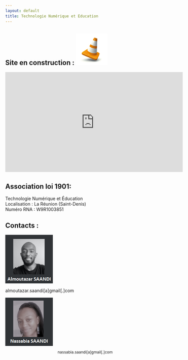 ```yaml
---
layout: default
title: Technologie Numérique et Education
---
```


## Site en construction : <img src="local/images/plot.jpg" width="100">

<iframe width="560" height="315" src="https://www.youtube.com/embed/NYQ_1Bn3K4M" frameborder="0" allow="accelerometer; autoplay; encrypted-media; gyroscope; picture-in-picture" allowfullscreen></iframe>

## Association loi 1901:

Technologie Numérique et Éducation <br>
Localisation : La Réunion (Saint-Denis) <br>
Numéro RNA : W9R1003851 <br>

## Contacts :

<div class="row">
  <div class="column">
    <img align="center" src="local/images/al.png" width="150">
    <p align="center style="font-size:12px"">almoutazar.saandi[a]gmail[.]com</p>
  </div>
  <div class="column">
    <img align="center" src="local/images/na.png" width="150">
    <p align="center" style="font-size:12px">nassabia.saandi[a]gmail[.]com</p>
  </div>
</div>

